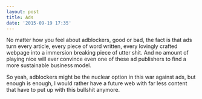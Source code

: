 ```yaml
---
layout: post
title: Ads
date: '2015-09-19 17:35'
---
```


No matter how you feel about adblockers, good or bad, the fact is that ads turn every article, every piece of word written, every lovingly crafted webpage into a immersion breaking piece of utter shit. And no amount of playing nice will ever convince even one of these ad publishers to find a more sustainable business model.

So yeah, adblockers might be the nuclear option in this war against ads, but enough is enough, I would rather have a future web with far less content that have to put up with this bullshit anymore.
